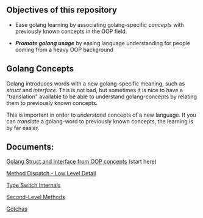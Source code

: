 ## Objectives of this repository

* Ease golang learning by associating golang-specific *concepts* with previously known concepts in the OOP field.

* ***Promote golang usage*** by easing language understanding for people coming from a heavy OOP background

## Golang Concepts
Golang introduces words with a new golang-specific meaning, such as *struct* and *interface*.
This is not bad, but sometimes it is nice to have a "translation" available to be able to understand golang-concepts by relating them to previously known concepts.

This is important in order to *understand* concepts of a new language.
If you can *translate* a golang-word to previously known concepts,
the learning is by far easier.

## Documents:

[Golang Struct and Interface from OOP concepts](OOP.md) (start here)

[Method Dispatch - Low Level Detail](Method%20Dispatch%20-%20Low%20Level%20Detail.md)

[Type Switch Internals](Type%20Switch%20Internals.md)

[Second-Level Methods](second-level%20methods.md)

[Gotchas](gotchas.md)
 

